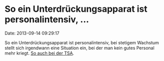 So ein Unterdrückungsapparat ist personalintensiv, \...
=======================================================

Date: 2013-09-14 09:29:17

So ein Unterdrückungsapparat ist personalintensiv, bei stetigem Wachstum
stellt sich irgendwann eine Situation ein, bei der man kein gutes
Personal mehr kriegt. [So auch bei der
TSA](http://www.loweringthebar.net/2013/09/another-hiring-triumph-for-tsa.html).
